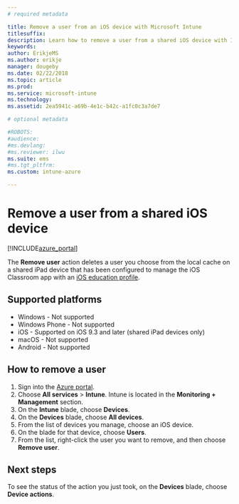```yaml
---
# required metadata

title: Remove a user from an iOS device with Microsoft Intune 
titlesuffix:
description: Learn how to remove a user from a shared iOS device with Intune.
keywords:
author: ErikjeMS
ms.author: erikje
manager: dougeby
ms.date: 02/22/2018
ms.topic: article
ms.prod:
ms.service: microsoft-intune
ms.technology:
ms.assetid: 2ea5941c-a69b-4e1c-b42c-a1fc0c3a7de7

# optional metadata

#ROBOTS:
#audience:
#ms.devlang:
#ms.reviewer: ilwu
ms.suite: ems
#ms.tgt_pltfrm:
ms.custom: intune-azure

---
```


# Remove a user from a shared iOS device


[!INCLUDE[azure_portal](./includes/azure_portal.md)]

The **Remove user** action deletes a user you choose from the local cache on a shared iPad device that has been configured to manage the iOS Classroom app with an [iOS education profile](education-settings-configure-ios.md). 

## Supported platforms

- Windows - Not supported
- Windows Phone - Not supported
- iOS - Supported on iOS 9.3 and later (shared iPad devices only)
- macOS - Not supported
- Android - Not supported

## How to remove a user

1. Sign into the [Azure portal](https://portal.azure.com).
2. Choose **All services** > **Intune**. Intune is located in the **Monitoring + Management** section.
3. On the **Intune** blade, choose **Devices**.
4. On the **Devices** blade, choose **All devices**.
5. From the list of devices you manage, choose an iOS device.
6. On the blade for that device, choose **Users**.
7. From the list, right-click the user you want to remove, and then choose **Remove user**.

## Next steps

To see the status of the action you just took, on the **Devices** blade, choose **Device actions**.
